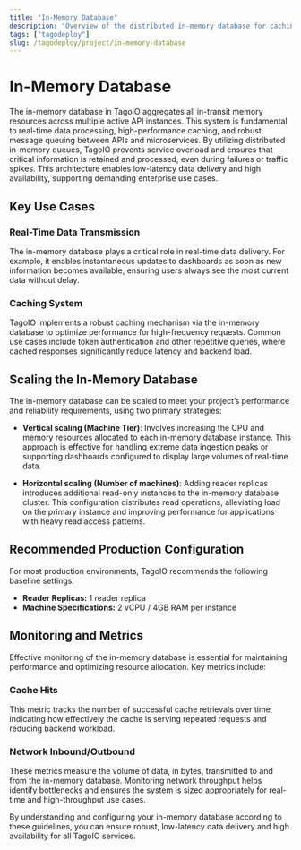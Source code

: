 ```yaml
---
title: "In-Memory Database"
description: "Overview of the distributed in-memory database for caching, queues, and real-time data, including scaling and monitoring."
tags: ["tagodeploy"]
slug: /tagodeploy/project/in-memory-database
---
```


# In-Memory Database

The in-memory database in TagoIO aggregates all in-transit memory resources
across multiple active API instances. This system is fundamental to real-time
data processing, high-performance caching, and robust message queuing between
APIs and microservices. By utilizing distributed in-memory queues, TagoIO
prevents service overload and ensures that critical information is retained and
processed, even during failures or traffic spikes. This architecture enables
low-latency data delivery and high availability, supporting demanding enterprise
use cases.

## Key Use Cases

### Real-Time Data Transmission

The in-memory database plays a critical role in real-time data delivery. For
example, it enables instantaneous updates to dashboards as soon as new
information becomes available, ensuring users always see the most current data
without delay.

### Caching System

TagoIO implements a robust caching mechanism via the in-memory database to
optimize performance for high-frequency requests. Common use cases include token
authentication and other repetitive queries, where cached responses
significantly reduce latency and backend load.

## Scaling the In-Memory Database

The in-memory database can be scaled to meet your project’s performance and
reliability requirements, using two primary strategies:

- **Vertical scaling (Machine Tier)**: Involves increasing the CPU and memory
  resources allocated to each in-memory database instance. This approach is
  effective for handling extreme data ingestion peaks or supporting dashboards
  configured to display large volumes of real-time data.

- **Horizontal scaling (Number of machines)**: Adding reader replicas introduces
  additional read-only instances to the in-memory database cluster. This
  configuration distributes read operations, alleviating load on the primary
  instance and improving performance for applications with heavy read access
  patterns.

## Recommended Production Configuration

For most production environments, TagoIO recommends the following baseline
settings:

- **Reader Replicas:** 1 reader replica
- **Machine Specifications:** 2 vCPU / 4GB RAM per instance

## Monitoring and Metrics

Effective monitoring of the in-memory database is essential for maintaining
performance and optimizing resource allocation. Key metrics include:

### Cache Hits

This metric tracks the number of successful cache retrievals over time,
indicating how effectively the cache is serving repeated requests and reducing
backend workload.

### Network Inbound/Outbound

These metrics measure the volume of data, in bytes, transmitted to and from the
in-memory database. Monitoring network throughput helps identify bottlenecks and
ensures the system is sized appropriately for real-time and high-throughput use
cases.

By understanding and configuring your in-memory database according to these
guidelines, you can ensure robust, low-latency data delivery and high
availability for all TagoIO services.
